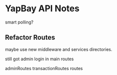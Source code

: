 # YapBay API Notes

smart polling?

## Refactor Routes

maybe use new middleware and services directories.

still got admin login in main routes

adminRoutes
transactionRoutes
routes
